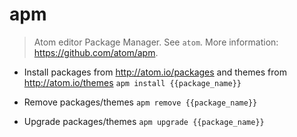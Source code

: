 # apm
> Atom editor Package Manager.
> See `atom`.
> More information: <https://github.com/atom/apm>.

- Install packages from http://atom.io/packages and themes from http://atom.io/themes
`apm install {{package_name}}`

- Remove packages/themes
`apm remove {{package_name}}`

- Upgrade packages/themes
`apm upgrade {{package_name}}`
